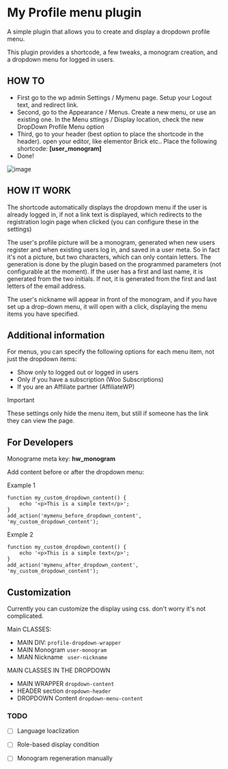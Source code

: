 # My Profile menu plugin

A simple plugin that allows you to create and display a dropdown profile menu.

This plugin provides a shortcode, a few tweaks, a monogram creation, and a dropdown menu for logged in users.

## HOW TO

* First go to the wp admin Settings / Mymenu page. Setup your Logout text, and redirect link.
* Second, go to the Appearance / Menus. Create a new menu, or use an existing one. In the Menu sttings / Display location, check the new DropDown Profile Menu option
* Third, go to your header (best option to place the shortcode in the header). open your editor, like elementor Brick etc.. Place the following shortcode: **[user_monogram]**
* Done!

![image](https://github.com/Lonsdale201/wp-mymenu/assets/23199033/43d26cda-ac60-4b38-abcd-90e5a74e4106)


## HOW IT WORK

The shortcode automatically displays the dropdown menu if the user is already logged in, if not a link text is displayed, which redirects to the registration login page when clicked (you can configure these in the settings)

The user's profile picture will be a monogram, generated when new users register and when existing users log in, and saved in a user meta. So in fact it's not a picture, but two characters, which can only contain letters. The generation is done by the plugin based on the programmed parameters (not configurable at the moment). If the user has a first and last name, it is generated from the two initials. If not, it is generated from the first and last letters of the email address.

The user's nickname will appear in front of the monogram, and if you have set up a drop-down menu, it will open with a click, displaying the menu items you have specified. 

## Additional information

For menus, you can specify the following options for each menu item, not just the dropdown items:

* Show only to logged out or logged in users
* Only if you have a subscription (Woo Subscriptions)
* If you are an Affiliate partner (AffiliateWP)

> [!IMPORTANT]
> These settings only hide the menu item, but still if someone has the link they can view the page.

## For Developers

Monograme meta key: **hw_monogram**

Add content before or after the dropdown menu:

Example 1
```
function my_custom_dropdown_content() {
    echo '<p>This is a simple text</p>';
}
add_action('mymenu_before_dropdown_content', 'my_custom_dropdown_content');
```

Exmple 2

```
function my_custom_dropdown_content() {
    echo '<p>This is a simple text</p>';
}
add_action('mymenu_after_dropdown_content', 'my_custom_dropdown_content');
```

## Customization

Currently you can customize the display using css. don't worry it's not complicated.

Main CLASSES:

- MAIN DIV: <code>profile-dropdown-wrapper</code>
- MAIN Monogram <code>user-monogram</code>
- MIAN Nickname <code> user-nickname </code>

MAIN CLASSES IN THE DROPDOWN

- MAIN WRAPPER <code>dropdown-content</code>
- HEADER section <code>dropdown-header</code>
- DROPDOWN Content <code>dropdown-menu-content</code>

### TODO

- [ ] Language loaclization
- [ ] Role-based display condition
- [ ] Monogram regeneration manually


